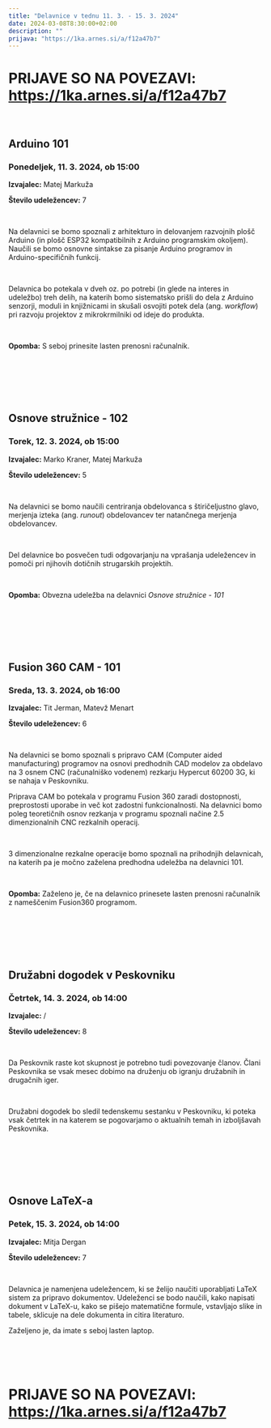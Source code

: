```yaml
---
title: "Delavnice v tednu 11. 3. - 15. 3. 2024"
date: 2024-03-08T8:30:00+02:00
description: ""
prijava: "https://1ka.arnes.si/a/f12a47b7"
---
```



# PRIJAVE SO NA POVEZAVI: https://1ka.arnes.si/a/f12a47b7

&nbsp;
&nbsp;
&nbsp;
&nbsp;


## Arduino 101
### Ponedeljek, 11. 3. 2024, ob 15:00
**Izvajalec:** Matej Markuža

**Število udeležencev:** 7

&nbsp;

Na delavnici se bomo spoznali z arhitekturo in delovanjem razvojnih plošč Arduino (in plošč ESP32 kompatibilnih z Arduino programskim okoljem). Naučili se bomo osnovne sintakse za pisanje Arduino programov in Arduino-specifičnih funkcij. 

&nbsp;

Delavnica bo potekala v dveh oz. po potrebi (in glede na interes in udeležbo) treh delih, na katerih bomo sistematsko prišli do dela z Arduino senzorji, moduli in knjižnicami in skušali osvojiti potek dela (ang. *workflow*) pri razvoju projektov z mikrokrmilniki od ideje do produkta.

&nbsp;

**Opomba:** S seboj prinesite lasten prenosni računalnik.

&nbsp;

&nbsp;

&nbsp;

## Osnove stružnice - 102 
### Torek, 12. 3. 2024, ob 15:00
**Izvajalec:** Marko Kraner, Matej Markuža

**Število udeležencev:** 5

&nbsp;

Na delavnici se bomo naučili centriranja obdelovanca s štiričeljustno glavo, merjenja izteka (ang. *runout*) obdelovancev ter natančnega merjenja obdelovancev.

&nbsp;

Del delavnice bo posvečen tudi odgovarjanju na vprašanja udeležencev in pomoči pri njihovih dotičnih strugarskih projektih.
 
&nbsp;

**Opomba:** Obvezna udeležba na delavnici *Osnove stružnice - 101*

&nbsp;

&nbsp;

&nbsp;

## Fusion 360 CAM - 101
### Sreda, 13. 3. 2024, ob **16:00**
**Izvajalec:** Tit Jerman, Matevž Menart

**Število udeležencev:** 6

&nbsp;
&nbsp;

Na delavnici se bomo spoznali s pripravo CAM (Computer aided manufacturing) programov na osnovi predhodnih CAD modelov za obdelavo na 3 osnem CNC (računalniško vodenem) rezkarju Hypercut 60200 3G, ki se nahaja v Peskovniku. 

Priprava CAM bo potekala v programu Fusion 360 zaradi dostopnosti, preprostosti uporabe in več kot zadostni funkcionalnosti. Na delavnici bomo poleg teoretičnih osnov rezkanja v programu spoznali načine 2.5 dimenzionalnih CNC rezkalnih operacij. 

&nbsp;

3 dimenzionalne rezkalne operacije bomo spoznali na prihodnjih delavnicah, na katerih pa je močno zaželena predhodna udeležba na delavnici 101.   

&nbsp;

**Opomba:** Zaželeno je, če na delavnico prinesete lasten prenosni računalnik z nameščenim Fusion360 programom.

&nbsp;

&nbsp;

&nbsp;

## Družabni dogodek v Peskovniku
### Četrtek, 14. 3. 2024, ob 14:00
**Izvajalec:** /

**Število udeležencev:** 8

&nbsp;

Da Peskovnik raste kot skupnost je potrebno tudi povezovanje članov. Člani Peskovnika se vsak mesec dobimo na druženju ob igranju družabnih in drugačnih iger.

&nbsp;

Družabni dogodek bo sledil tedenskemu sestanku v Peskovniku, ki poteka vsak četrtek in na katerem se pogovarjamo o aktualnih temah in izboljšavah  Peskovnika.


&nbsp;

&nbsp;

&nbsp;


## Osnove LaTeX-a
### Petek, 15. 3. 2024, ob 14:00
**Izvajalec:** Mitja Dergan

**Število udeležencev:** 7

&nbsp;

Delavnica je namenjena udeležencem, ki se želijo naučiti uporabljati LaTeX sistem za pripravo dokumentov. Udeleženci se bodo naučili, kako napisati dokument v LaTeX-u, kako se pišejo matematične formule, vstavljajo slike in tabele, sklicuje na dele dokumenta in citira literaturo.

Zaželjeno je, da imate s seboj lasten laptop.

&nbsp;

&nbsp;

# PRIJAVE SO NA POVEZAVI: https://1ka.arnes.si/a/f12a47b7

